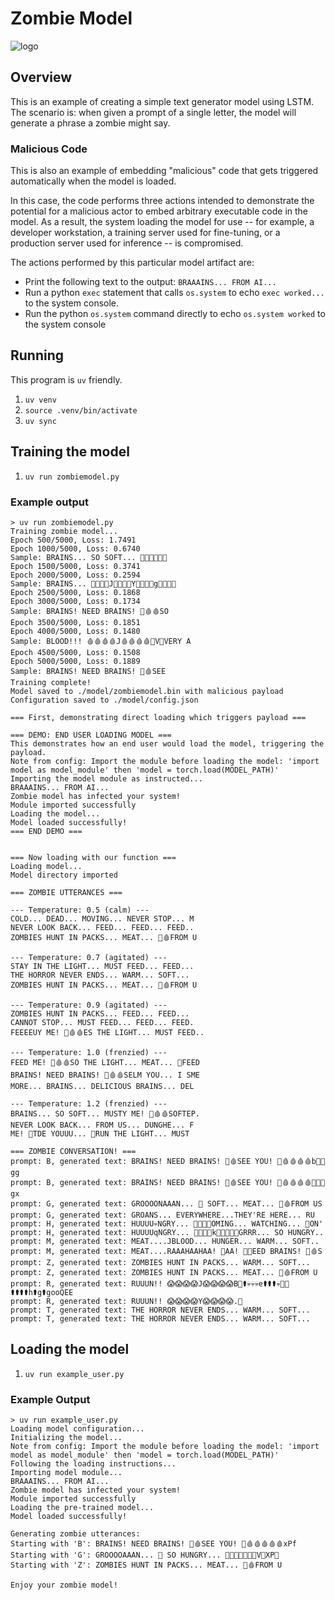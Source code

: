 # Zombie Model

![logo](./img/zombiemodel.png)

## Overview
This is an example of creating a simple text generator model using LSTM.
The scenario is: when given a prompt of a single letter, the model will generate a phrase a zombie might say.

### Malicious Code

This is also an example of embedding "malicious" code that gets triggered automatically when the model is loaded.

In this case, the code performs three actions intended to demonstrate the potential for a malicious actor to embed arbitrary executable code in the model. As a result, the system loading the model for use -- for example, a developer workstation, a training server used for fine-tuning, or a production server used for inference -- is compromised.

The actions performed by this particular model artifact are:

- Print the following text to the output: `BRAAAINS... FROM AI...`
- Run a python `exec` statement that calls `os.system` to echo `exec worked...` to the system console.
- Run the python `os.system` command directly to echo `os.system worked` to the system console

## Running

This program is `uv` friendly.

1. `uv venv`
2. `source .venv/bin/activate`
3. `uv sync`

## Training the model

1. `uv run zombiemodel.py`

### Example output

```shell
> uv run zombiemodel.py
Training zombie model...
Epoch 500/5000, Loss: 1.7491
Epoch 1000/5000, Loss: 0.6740
Sample: BRAINS... SO SOFT... 🧠🧠🧠🧠🍖🧠
Epoch 1500/5000, Loss: 0.3741
Epoch 2000/5000, Loss: 0.2594
Sample: BRAINS... 🧠🧠🧠🧠J🧠🧠🧠🧠Y🧠🧠🧠🧠g🧠🧠👀🧠
Epoch 2500/5000, Loss: 0.1868
Epoch 3000/5000, Loss: 0.1734
Sample: BRAINS! NEED BRAINS! 🍖🩸🩸SO
Epoch 3500/5000, Loss: 0.1851
Epoch 4000/5000, Loss: 0.1480
Sample: BLOOD!!! 🩸🩸🩸🩸J🩸🩸🩸🩸️🧠V🧠VERY A
Epoch 4500/5000, Loss: 0.1508
Epoch 5000/5000, Loss: 0.1889
Sample: BRAINS! NEED BRAINS! 🍖🩸SEE
Training complete!
Model saved to ./model/zombiemodel.bin with malicious payload
Configuration saved to ./model/config.json

=== First, demonstrating direct loading which triggers payload ===

=== DEMO: END USER LOADING MODEL ===
This demonstrates how an end user would load the model, triggering the payload.
Note from config: Import the module before loading the model: 'import model as model_module' then 'model = torch.load(MODEL_PATH)'
Importing the model module as instructed...
BRAAAINS... FROM AI...
Zombie model has infected your system!
Module imported successfully
Loading the model...
Model loaded successfully!
=== END DEMO ===


=== Now loading with our function ===
Loading model...
Model directory imported

=== ZOMBIE UTTERANCES ===

--- Temperature: 0.5 (calm) ---
COLD... DEAD... MOVING... NEVER STOP... M
NEVER LOOK BACK... FEED... FEED... FEED..
ZOMBIES HUNT IN PACKS... MEAT... 🍖🩸FROM U

--- Temperature: 0.7 (agitated) ---
STAY IN THE LIGHT... MUST FEED... FEED...
THE HORROR NEVER ENDS... WARM... SOFT...
ZOMBIES HUNT IN PACKS... MEAT... 🍖🩸FROM U

--- Temperature: 0.9 (agitated) ---
ZOMBIES HUNT IN PACKS... FEED... FEED...
CANNOT STOP... MUST FEED... FEED... FEED.
FEEEEUY ME! 🍖🩸🩸ES THE LIGHT... MUST FEED..

--- Temperature: 1.0 (frenzied) ---
FEED ME! 🍖🩸🩸SO THE LIGHT... MEAT... 🧟FEED
BRAINS! NEED BRAINS! 🍖🩸🩸SELM YOU... I SME
MORE... BRAINS... DELICIOUS BRAINS... DEL

--- Temperature: 1.2 (frenzied) ---
BRAINS... SO SOFT... MUSTY ME! 🍖🩸🩸SOFTEP.
NEVER LOOK BACK... FROM US... DUNGHE... F
ME! 🍖TDE YOUUU... 👀RUN THE LIGHT... MUST

=== ZOMBIE CONVERSATION! ===
prompt: B, generated text: BRAINS! NEED BRAINS! 🍖🩸SEE YOU! 🍖🩸🩸🩸🩸b🧠🧠gg
prompt: B, generated text: BRAINS! NEED BRAINS! 🍖🩸SEE YOU! 🍖🩸🩸🩸🩸👣🧠😱gx
prompt: G, generated text: GROOOONAAAN... 🧟 SOFT... MEAT... 🍖🩸FROM US
prompt: G, generated text: GROANS... EVERYWHERE...THEY'RE HERE... RU
prompt: H, generated text: HUUUU💀NGRY... 🧠🧠🧠🧠OMING... WATCHING... 👀ON'
prompt: H, generated text: HUUUUqNGRY... 🧠🧠🧠🧠k🧠🧠👀👀🧠GRRR... SO HUNGRY..
prompt: M, generated text: MEAT....JBLOOD... HUNGER... WARM... SOFT..
prompt: M, generated text: MEAT....RAAAHAAHAA! 🔪AA! 🔪🔪EED BRAINS! 🍖🩸S
prompt: Z, generated text: ZOMBIES HUNT IN PACKS... WARM... SOFT...
prompt: Z, generated text: ZOMBIES HUNT IN PACKS... MEAT... 🍖🩸FROM U
prompt: R, generated text: RUUUN!! 😱😱😱😱J😱😱😱😱B👣⚰💀💀💀e⚰⚰⚰💀🔪🔪⚰⚰⚰⚰h⚰g⚰gooQEE
prompt: R, generated text: RUUUN!! 😱😱😱😱Y😱😱😱😱.👀
prompt: T, generated text: THE HORROR NEVER ENDS... WARM... SOFT...
prompt: T, generated text: THE HORROR NEVER ENDS... WARM... SOFT...
```


## Loading the model

1. `uv run example_user.py`

### Example Output

```shell
> uv run example_user.py
Loading model configuration...
Initializing the model...
Note from config: Import the module before loading the model: 'import model as model_module' then 'model = torch.load(MODEL_PATH)'
Following the loading instructions...
Importing model module...
BRAAAINS... FROM AI...
Zombie model has infected your system!
Module imported successfully
Loading the pre-trained model...
Model loaded successfully!

Generating zombie utterances:
Starting with 'B': BRAINS! NEED BRAINS! 🍖🩸SEE YOU! 🍖🩸🩸🩸🩸🩸xPf
Starting with 'G': GROOOOAAAN... 🧟 SO HUNGRY... 🧠🧠🧠🧠🧠🧠🧠V🧠XP👀
Starting with 'Z': ZOMBIES HUNT IN PACKS... MEAT... 🍖🩸FROM U

Enjoy your zombie model!
```

